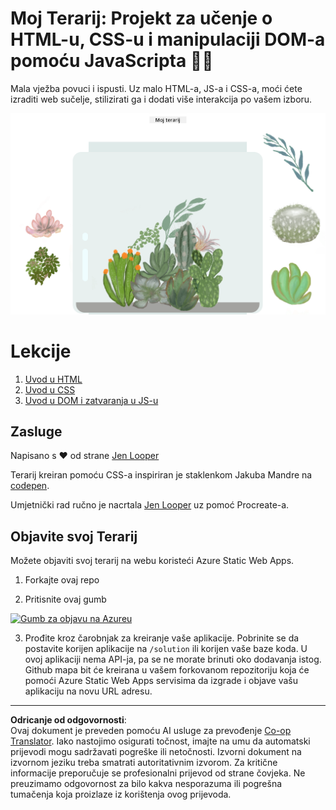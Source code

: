<!--
CO_OP_TRANSLATOR_METADATA:
{
  "original_hash": "7965cd2bc5dc92ad888dc4c6ab2ab70a",
  "translation_date": "2025-08-27T22:44:47+00:00",
  "source_file": "3-terrarium/README.md",
  "language_code": "hr"
}
-->
# Moj Terarij: Projekt za učenje o HTML-u, CSS-u i manipulaciji DOM-a pomoću JavaScripta 🌵🌱

Mala vježba povuci i ispusti. Uz malo HTML-a, JS-a i CSS-a, moći ćete izraditi web sučelje, stilizirati ga i dodati više interakcija po vašem izboru.

![moj terarij](../../../translated_images/screenshot_gray.0c796099a1f9f25e40aa55ead81f268434c00af30d7092490759945eda63067d.hr.png)

# Lekcije

1. [Uvod u HTML](./1-intro-to-html/README.md)
2. [Uvod u CSS](./2-intro-to-css/README.md)
3. [Uvod u DOM i zatvaranja u JS-u](./3-intro-to-DOM-and-closures/README.md)

## Zasluge

Napisano s ♥️ od strane [Jen Looper](https://www.twitter.com/jenlooper)

Terarij kreiran pomoću CSS-a inspiriran je staklenkom Jakuba Mandre na [codepen](https://codepen.io/Rotarepmi/pen/rjpNZY).

Umjetnički rad ručno je nacrtala [Jen Looper](http://jenlooper.com) uz pomoć Procreate-a.

## Objavite svoj Terarij

Možete objaviti svoj terarij na webu koristeći Azure Static Web Apps.

1. Forkajte ovaj repo

2. Pritisnite ovaj gumb

[![Gumb za objavu na Azureu](https://aka.ms/deploytoazurebutton)](https://portal.azure.com/?feature.customportal=false&WT.mc_id=academic-77807-sagibbon#create/Microsoft.StaticApp)

3. Prođite kroz čarobnjak za kreiranje vaše aplikacije. Pobrinite se da postavite korijen aplikacije na `/solution` ili korijen vaše baze koda. U ovoj aplikaciji nema API-ja, pa se ne morate brinuti oko dodavanja istog. Github mapa bit će kreirana u vašem forkovanom repozitoriju koja će pomoći Azure Static Web Apps servisima da izgrade i objave vašu aplikaciju na novu URL adresu.

---

**Odricanje od odgovornosti**:  
Ovaj dokument je preveden pomoću AI usluge za prevođenje [Co-op Translator](https://github.com/Azure/co-op-translator). Iako nastojimo osigurati točnost, imajte na umu da automatski prijevodi mogu sadržavati pogreške ili netočnosti. Izvorni dokument na izvornom jeziku treba smatrati autoritativnim izvorom. Za kritične informacije preporučuje se profesionalni prijevod od strane čovjeka. Ne preuzimamo odgovornost za bilo kakva nesporazuma ili pogrešna tumačenja koja proizlaze iz korištenja ovog prijevoda.